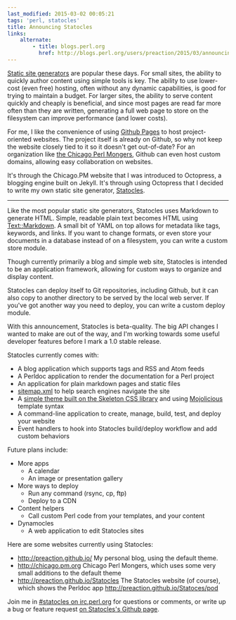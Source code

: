 ```yaml
---
last_modified: 2015-03-02 00:05:21
tags: 'perl, statocles'
title: Announcing Statocles
links:
    alternate:
        - title: blogs.perl.org
          href: http://blogs.perl.org/users/preaction/2015/03/announcing-statocles-static-site-generator.html
---
```

[Static site generators](http://staticsitegenerators.net) are popular these
days. For small sites, the ability to quickly author content using simple tools
is key. The ability to use lower-cost (even free) hosting, often without any
dynamic capabilities, is good for trying to maintain a budget. For larger
sites, the ability to serve content quickly and cheaply is beneficial, and
since most pages are read far more often than they are written, generating a
full web page to store on the filesystem can improve performance (and lower
costs).

For me, I like the convenience of using [Github Pages](http://pages.github.com)
to host project-oriented websites. The project itself is already on Github, so
why not keep the website closely tied to it so it doesn't get out-of-date? For
an organization like [the Chicago Perl Mongers](http://chicago.pm.org), Github
can even host custom domains, allowing easy collaboration on websites.

It's through the Chicago.PM website that I was introduced to Octopress, a
blogging engine built on Jekyll. It's through using Octopress that I decided to
write my own static site generator,
[Statocles](http://preaction.github.io/Statocles).

---

Like the most popular static site generators, Statocles uses Markdown to
generate HTML. Simple, readable plain text becomes HTML using
[Text::Markdown](http://metacpan.org/pod/Text::Markdown). A small bit of YAML
on top allows for metadata like tags, keywords, and links. If you want to
change formats, or even store your documents in a database instead of on a
filesystem, you can write a custom store module.

Though currently primarily a blog and simple web site, Statocles is intended to
be an application framework, allowing for custom ways to organize and display
content.

Statocles can deploy itself to Git repositories, including Github, but it can
also copy  to another directory to be served by the local web server. If you've
got another way you need to deploy, you can write a custom deploy module.

With this announcement, Statocles is beta-quality. The big API changes I wanted
to make are out of the way, and I'm working towards some useful developer
features before I mark a 1.0 stable release.

Statocles currently comes with:

* A blog application which supports tags and RSS and Atom feeds
* A Perldoc application to render the documentation for a Perl project
* An application for plain markdown pages and static files
* [sitemap.xml](http://sitemaps.org) to help search engines navigate the site
* A [simple theme built on the Skeleton CSS
  library](http://preaction.github.io/Statocles/theme/style.html) and using
  [Mojolicious](http://mojolicio.us) template syntax
* A command-line application to create, manage, build, test, and deploy your website
* Event handlers to hook into Statocles build/deploy workflow and add custom
  behaviors

Future plans include:

* More apps
    * A calendar
    * An image or presentation gallery
* More ways to deploy
    * Run any command (rsync, cp, ftp)
    * Deploy to a CDN
* Content helpers
    * Call custom Perl code from your templates, and your content
* Dynamocles
    * A web application to edit Statocles sites

Here are some websites currently using Statocles:

* <http://preaction.github.io/> My personal blog, using the default theme.
* <http://chicago.pm.org> Chicago Perl Mongers, which uses some very small
  additions to the default theme
* <http://preaction.github.io/Statocles> The Statocles website (of course),
  which shows the Perldoc app <http://preaction.github.io/Statoces/pod>

Join me in [#statocles on
irc.perl.org](https://chat.mibbit.com/?channel=%23statocles&server=irc.perl.org)
for questions or comments, or write up a bug or feature request [on Statocles's
Github page](http://github.com/preaction/Statocles).
